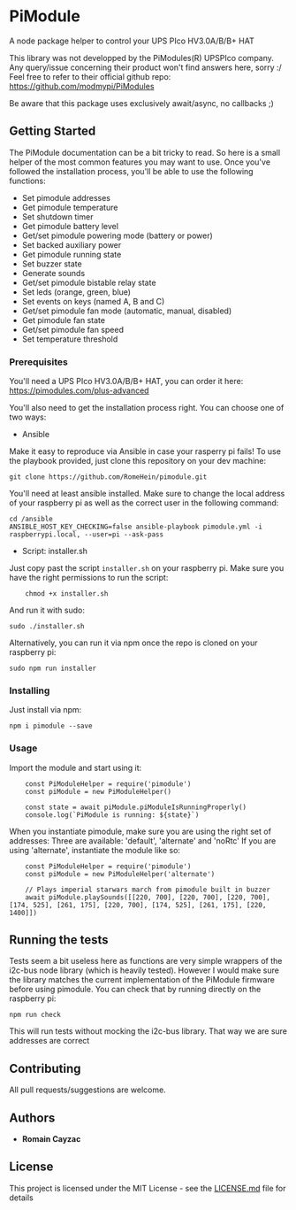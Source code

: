 # PiModule

A node package helper to control your UPS PIco HV3.0A/B/B+ HAT

This library was not developped by the PiModules(R) UPSPIco company.
Any query/issue concerning their product won't find answers here, sorry :/ Feel free to refer to their official github repo:
https://github.com/modmypi/PiModules

Be aware that this package uses exclusively await/async, no callbacks ;)

## Getting Started

The PiModule documentation can be a bit tricky to read. So here is a small helper of the most common features you may want to use.
Once you've followed the installation process, you'll be able to use the following functions:

- Set pimodule addresses
- Get pimodule temperature
- Set shutdown timer
- Get pimodule battery level
- Get/set pimodule powering mode (battery or power)
- Set backed auxiliary power
- Get pimodule running state 
- Set buzzer state
- Generate sounds
- Get/set pimodule bistable relay state
- Set leds (orange, green, blue)
- Set events on keys (named A, B and C)
- Get/set pimodule fan mode (automatic, manual, disabled)
- Get pimodule fan state
- Get/set pimodule fan speed
- Set temperature threshold


### Prerequisites

You'll need a UPS PIco HV3.0A/B/B+ HAT, you can order it here:
https://pimodules.com/plus-advanced

You'll also need to get the installation process right.
You can choose one of two ways:

- Ansible

Make it easy to reproduce via Ansible in case your rasperry pi fails! 
To use the playbook provided, just clone this repository on your dev machine:

```
git clone https://github.com/RomeHein/pimodule.git
```

You'll need at least ansible installed.
Make sure to change the local address of your raspberry pi as well as the correct user in the following command:
```
cd /ansible
ANSIBLE_HOST_KEY_CHECKING=false ansible-playbook pimodule.yml -i raspberrypi.local, --user=pi --ask-pass
```

- Script: installer.sh

Just copy past the script `installer.sh` on your raspberry pi. 
Make sure you have the right permissions to run the script:
```
    chmod +x installer.sh
```
And run it with sudo:
```
sudo ./installer.sh
```

Alternatively, you can run it via npm once the repo is cloned on your raspberry pi:
``` 
sudo npm run installer
```

### Installing

Just install via npm:

```
npm i pimodule --save
```

### Usage

Import the module and start using it:
```
    const PiModuleHelper = require('pimodule')
    const piModule = new PiModuleHelper()

    const state = await piModule.piModuleIsRunningProperly()
    console.log(`PiModule is running: ${state}`)
```

When you instantiate pimodule, make sure you are using the right set of addresses:
Three are available: 'default', 'alternate' and 'noRtc'
If you are using 'alternate', instantiate the module like so:


```
    const PiModuleHelper = require('pimodule')
    const piModule = new PiModuleHelper('alternate')

    // Plays imperial starwars march from pimodule built in buzzer
    await piModule.playSounds([[220, 700], [220, 700], [220, 700],[174, 525], [261, 175], [220, 700], [174, 525], [261, 175], [220, 1400]])
```


## Running the tests

Tests seem a bit useless here as functions are very simple wrappers of the i2c-bus node library (which is heavily tested). 
However I would make sure the library matches the current implementation of the PiModule firmware before using pimodule.
You can check that by running directly on the raspberry pi:

```
npm run check
```

This will run tests without mocking the i2c-bus library. That way we are sure addresses are correct


## Contributing

All pull requests/suggestions are welcome.

## Authors

* **Romain Cayzac**

## License

This project is licensed under the MIT License - see the [LICENSE.md](LICENSE.md) file for details
